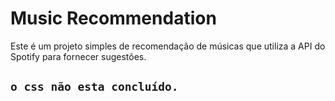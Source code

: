 # Music Recommendation

Este é um projeto simples de recomendação de músicas que utiliza a API do Spotify para fornecer sugestões. 

## `o css não esta concluído.`


